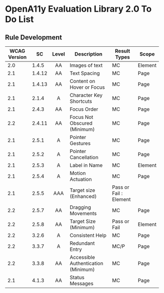 # OpenA11y Evaluation Library 2.0 To Do List

## Rule Development

| WCAG Version  | SC      | Level | Description | Result Types | Scope |
| ------------- | ------- | :---: | ----------- | ------------ | ----- |
| 2.0          | 1.4.5    | AA    | Images of text |  MC |  Element |
| 2.1          | 1.4.12   | AA    | Text Spacing |  MC | Page |
| 2.1          | 1.4.13   | AA    | Content on Hover or Focus | MC |  Page |
| 2.1          | 2.1.4    | A     | Character Key Shortcuts | MC | Page |
| 2.1          | 2.4.3    | AA    | Focus Order | MC | Page |
| 2.2          | 2.4.11   | AA    | Focus Not Obscured (Minimum) | MC | Page |
| 2.1          | 2.5.1    | A     | Pointer Gestures |  MC | Page |
| 2.1          | 2.5.2    | A     | Pointer Cancellation |  MC | Page |
| 2.1          | 2.5.3    | A     | Label in Name | MC | Element |
| 2.1          | 2.5.4    | A     | Motion Actuation | MC | Page |
| 2.1          | 2.5.5    | AAA   | Target size (Enhanced) | Pass or Fail : Element |
| 2.2          | 2.5.7    | AA    | Dragging Movements | MC | Page |
| 2.2          | 2.5.8    | AA    | Target Size (Minimum) | Pass or Fail | Element |
| 2.2          | 3.2.6    | A     | Consistent Help | MC | Page |
| 2.2          | 3.3.7    | A     | Redundant Entry | MC/P | Page |
| 2.2          | 3.3.8    | AA    | Accessible Authentication (Minimum) | MC | Page |
| 2.1          | 4.1.3    | AA    | Status Messages | MC | Page | 
